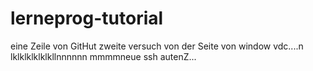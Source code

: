# lerneprog-tutorial
eine Zeile von GitHut
zweite versuch von der Seite
von window vdc....n
lklklklklklkllnnnnnn   mmmmneue ssh autenZ...
